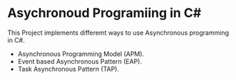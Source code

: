 # Asychronoud Programiing in C#

This Project implements differemt ways to use Asynchronous programming in C#.

- Asynchronous Programming Model (APM).
- Event based Asynchronous Pattern (EAP).
- Task Asynchronous Pattern (TAP).